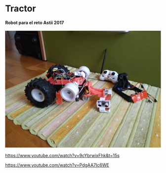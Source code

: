# Tractor
#### Robot para el reto Astii 2017

![Tractor](https://github.com/SuperMecanicoTeam/Tractor/blob/master/Images/tractor.jpg)

https://www.youtube.com/watch?v=9cYbrwixFhk&t=15s

https://www.youtube.com/watch?v=PdgAA7Ic6WE
